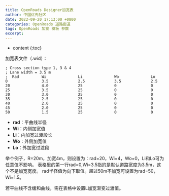 ```yaml
---
title: OpenRoads Designer加宽表
author: 中国优先社区
date: 2022-09-20 17:13:00 +0800
categories: OpenRoads 道路廊道
tags: OpenRoads 加宽 模板 参数
excerpt: 
---
```

* content
{:toc}

加宽表文件（.wid）：

```
; Cross section type 1, 3 & 4
; Lane width = 3.5 m
;  Rad          Wi              Li              Wo              Lo
0               3.5             2.5             3.5             2.5
20              4.0             25              0               0
25              3.5             25              0               0
30              3.0             25              0               0
35              2.5             25              0               0
40              2.0             25              0               0
45              2.0             25              0               0
50              1.5             25              0               0
```

- **rad**：平曲线半径
- **Wi**：内侧加宽值
- **Li**：内加宽过渡段长
- **Wo**：外侧加宽值
- **Lo**：外加宽过渡段

举个例子，R=20m，加宽4m，则设置为：rad=20，Wi=4，Wo=0，Li和Lo可为任意值不影响。
表格里的第一行rad=0,Wi=3.5指的是默认道路宽度为3.5m，这个不是加宽宽度。
rad半径值为向下取值。超过50m不加宽可设置为rad=50，Wi=1.5。

若平曲线不含缓和曲线，需在表格中设置L加宽渐变过渡值。
